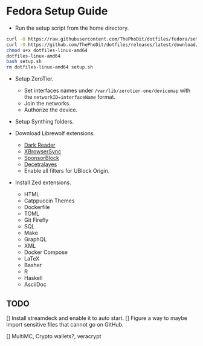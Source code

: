 # Fedora Setup Guide

- Run the setup script from the home directory.
```bash
curl -O https://raw.githubusercontent.com/ThePhoDit/dotfiles/fedora/setup/setup.sh
curl -O https://github.com/ThePhoDit/dotfiles/releases/latest/download/dotfiles-linux-amd64
chmod u+x dotfiles-linux-amd64
dotfiles-linux-amd64
bash setup.sh
rm dotfiles-linux-amd64 setup.sh
```

- Setup ZeroTier.
	- Set interfaces names under `/var/lib/zerotier-one/devicemap` with the `networkID=interfaceName` format.
	- Join the networks.
	- Authorize the device.
- Setup Synthing folders.
- Download Librewolf extensions.
  - [Dark Reader](https://addons.mozilla.org/en-US/firefox/addon/darkreader)
  - [XBrowserSync](https://addons.mozilla.org/en-US/firefox/addon/xbs/)
  - [SponsorBlock](https://addons.mozilla.org/en-US/firefox/addon/sponsorblock/)
  - [Decetralayes](https://addons.mozilla.org/en-US/firefox/addon/decentraleyes/)
  - Enable all filters for UBlock Origin.

- Install Zed extensions.
	- HTML
	- Catppuccin Themes
	- Dockerfile
	- TOML
	- Git Firefly
	- SQL
	- Make
	- GraphQL
	- XML
	- Docker Compose
	- LaTeX
	- Basher
	- R
	- Haskell
	- AsciiDoc
	
	
## TODO

[] Install streamdeck and enable it to auto start.
[] Figure a way to maybe import sensitive files that cannot go on GitHub.

[] MultiMC, Crypto wallets?, veracrypt  